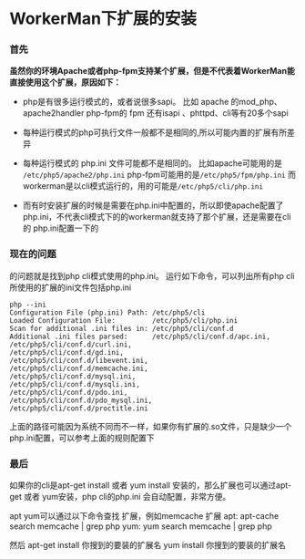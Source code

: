 # WorkerMan下扩展的安装
### 首先
**虽然你的环境Apache或者php-fpm支持某个扩展，但是不代表着WorkerMan能直接使用这个扩展，原因如下：**


* php是有很多运行模式的，或者说很多sapi。
比如 apache 的mod_php、apache2handler
php-fpm的 fpm
还有isapi 、phttpd、cli等有20多个sapi


* 每种运行模式的php可执行文件一般都不是相同的,所以可能内置的扩展有所差异


* 每种运行模式的 php.ini 文件可能都不是相同的。
比如apache可能用的是 ```/etc/php5/apache2/php.ini```
php-fpm可能用的是```/etc/php5/fpm/php.ini```
而 workerman是以cli模式运行的，用的可能是```/etc/php5/cli/php.ini```


* 而有时安装扩展的时候是需要在php.ini中配置的，所以即使apache配置了php.ini，不代表cli模式下的的workerman就支持了那个扩展，还是需要在cli 的 php.ini配置一下的


### 现在的问题
的问题就是找到php cli模式使用的php.ini。
运行如下命令，可以列出所有php cli所使用的扩展的ini文件包括php.ini

```
php --ini
Configuration File (php.ini) Path: /etc/php5/cli
Loaded Configuration File:         /etc/php5/cli/php.ini
Scan for additional .ini files in: /etc/php5/cli/conf.d
Additional .ini files parsed:      /etc/php5/cli/conf.d/apc.ini,
/etc/php5/cli/conf.d/curl.ini,
/etc/php5/cli/conf.d/gd.ini,
/etc/php5/cli/conf.d/libevent.ini,
/etc/php5/cli/conf.d/memcache.ini,
/etc/php5/cli/conf.d/mysql.ini,
/etc/php5/cli/conf.d/mysqli.ini,
/etc/php5/cli/conf.d/pdo.ini,
/etc/php5/cli/conf.d/pdo_mysql.ini,
/etc/php5/cli/conf.d/proctitle.ini
```
上面的路径可能因为系统不同而不一样，如果你有扩展的.so文件，只是缺少一个php.ini配置，可以参考上面的规则配置下


### 最后
如果你的cli是apt-get install 或者 yum install 安装的，那么扩展也可以通过apt-get 或者 yum安装，php cli的php.ini 会自动配置，非常方便。

apt yum可以通过以下命令查找 扩展，例如memcache 扩展
apt: apt-cache search memcache | grep php
yum: yum search memcache | grep php

然后
apt-get install 你搜到的要装的扩展名
yum install 你搜到的要装的扩展名
